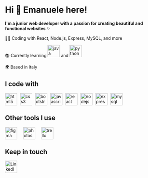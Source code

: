 # Hi 👋 Emanuele here!

**I'm a junior web developer with a passion for creating beautiful and functional websites** ✨

👨‍💻 Coding with React, Node.js, Express, MySQL, and more

📚 Currently learning <img src="https://cdn.jsdelivr.net/gh/devicons/devicon/icons/java/java-original.svg" width="40" height="40" alt="java"/> and <img src="https://cdn.jsdelivr.net/gh/devicons/devicon/icons/python/python-original.svg" width="40" height="40" alt="python"/>

🌍 Based in Italy

## I code with

<div style="display: flex; gap: 10px;">
  <img src="https://cdn.jsdelivr.net/gh/devicons/devicon/icons/html5/html5-original.svg" width="40" height="40" alt="html5"/>
  <img src="https://cdn.jsdelivr.net/gh/devicons/devicon/icons/css3/css3-original.svg" width="40" height="40" alt="css3"/>
  <img src="https://cdn.jsdelivr.net/gh/devicons/devicon/icons/bootstrap/bootstrap-original.svg" width="40" height="40" alt="bootstrap"/>
  <img src="https://cdn.jsdelivr.net/gh/devicons/devicon/icons/javascript/javascript-original.svg" width="40" height="40" alt="javascript"/>
  <img src="https://cdn.jsdelivr.net/gh/devicons/devicon/icons/react/react-original.svg" width="40" height="40" alt="react"/>
  <img src="https://cdn.jsdelivr.net/gh/devicons/devicon/icons/nodejs/nodejs-original.svg" width="40" height="40" alt="nodejs"/>
  <img src="https://www.vectorlogo.zone/logos/expressjs/expressjs-icon.svg" width="40" height="40" alt="express"/>
  <img src="https://cdn.jsdelivr.net/gh/devicons/devicon/icons/mysql/mysql-original.svg" width="40" height="40" alt="mysql"/>
</div>

## Other tools I use

<div style="display: flex; gap: 20px;">
  <img src="https://cdn.jsdelivr.net/gh/devicons/devicon/icons/figma/figma-original.svg" width="40" height="40" alt="figma"/>
  <img src="https://upload.wikimedia.org/wikipedia/commons/thumb/a/af/Adobe_Photoshop_CC_icon.svg/2101px-Adobe_Photoshop_CC_icon.svg.png" width="40" height="40" alt="photoshop"/>
  <img src="https://cdn.jsdelivr.net/gh/devicons/devicon/icons/trello/trello-plain.svg" width="40" height="40" alt="trello"/>
</div>

## Keep in touch

<div style="display: flex; gap: 10px;">
  <a href="https://www.linkedin.com/in/emanuelemeggiarin/">
    <img src="https://cdn.jsdelivr.net/gh/devicons/devicon/icons/linkedin/linkedin-original.svg" width="40" height="40" alt="LinkedIn"/>
  </a>
</div>
